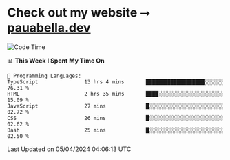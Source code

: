 # Check out my website ⭢ [pauabella.dev](https://pauabella.dev)

<!--START_SECTION:waka-->
![Code Time](http://img.shields.io/badge/Code%20Time-3%2C177%20hrs%2037%20mins-blue)

📊 **This Week I Spent My Time On** 

```text
💬 Programming Languages: 
TypeScript               13 hrs 4 mins       ███████████████████░░░░░░   76.31 % 
HTML                     2 hrs 35 mins       ████░░░░░░░░░░░░░░░░░░░░░   15.09 % 
JavaScript               27 mins             █░░░░░░░░░░░░░░░░░░░░░░░░   02.72 % 
CSS                      26 mins             █░░░░░░░░░░░░░░░░░░░░░░░░   02.62 % 
Bash                     25 mins             █░░░░░░░░░░░░░░░░░░░░░░░░   02.50 % 
```


 Last Updated on 05/04/2024 04:06:13 UTC
<!--END_SECTION:waka-->
